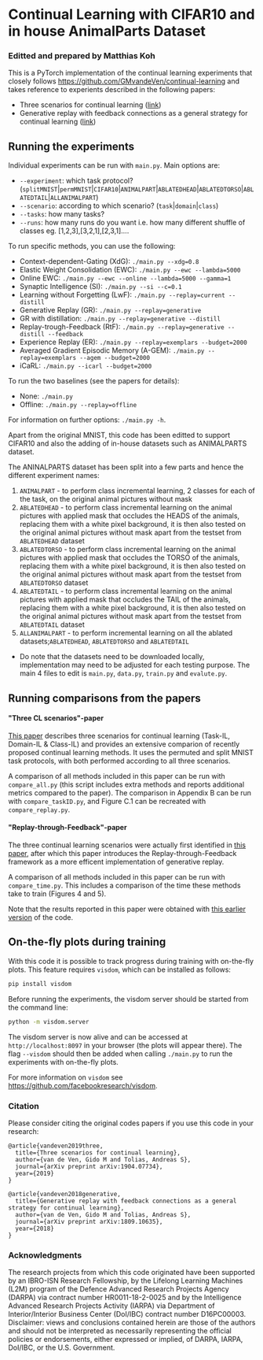 # Continual Learning with CIFAR10 and in house AnimalParts Dataset
### Editted and prepared by Matthias Koh

This is a PyTorch implementation of the continual learning experiments that closely follows https://github.com/GMvandeVen/continual-learning 
and takes reference to experients described in the following papers:
* Three scenarios for continual learning ([link](https://arxiv.org/abs/1904.07734))
* Generative replay with feedback connections as a general strategy 
for continual learning ([link](https://arxiv.org/abs/1809.10635))

## Running the experiments
Individual experiments can be run with `main.py`. Main options are:
- `--experiment`: which task protocol? (`splitMNIST`|`permMNIST`|`CIFAR10`|`ANIMALPART`|`ABLATEDHEAD`|`ABLATEDTORSO`|`ABLATEDTAIL`|`ALLANIMALPART`)
- `--scenario`: according to which scenario? (`task`|`domain`|`class`)
- `--tasks`: how many tasks?
- `--runs`: how many runs do you want i.e. how many different shuffle of classes eg. [1,2,3],[3,2,1],[2,3,1]....

To run specific methods, you can use the following:
- Context-dependent-Gating (XdG): `./main.py --xdg=0.8`
- Elastic Weight Consolidation (EWC): `./main.py --ewc --lambda=5000`
- Online EWC:  `./main.py --ewc --online --lambda=5000 --gamma=1`
- Synaptic Intelligence (SI): `./main.py --si --c=0.1`
- Learning without Forgetting (LwF): `./main.py --replay=current --distill`
- Generative Replay (GR): `./main.py --replay=generative`
- GR with distillation: `./main.py --replay=generative --distill`
- Replay-trough-Feedback (RtF): `./main.py --replay=generative --distill --feedback`
- Experience Replay (ER): `./main.py --replay=exemplars --budget=2000`
- Averaged Gradient Episodic Memory (A-GEM): `./main.py --replay=exemplars --agem --budget=2000`
- iCaRL: `./main.py --icarl --budget=2000`

To run the two baselines (see the papers for details):
- None: `./main.py`
- Offline: `./main.py --replay=offline`

For information on further options: `./main.py -h`.

Apart from the original MNIST, this code has been editted to support CIFAR10 and also the adding of in-house datasets such as ANIMALPARTS dataset.

The ANINALPARTS dataset has been split into a few parts and hence the different experiment names:
1. `ANIMALPART` - to perform class incremental learning, 2 classes for each of the task, on the original animal pictures without mask
2. `ABLATEDHEAD` - to perform class incremental learning on the animal pictures with applied mask that occludes the HEADS of the animals, replacing them with a white pixel background, it is then also tested on the original animal pictures without mask apart from the testset from `ABLATEDHEAD` dataset
3. `ABLATEDTORSO` - to perform class incremental learning on the animal pictures with applied mask that occludes the TORSO of the animals, replacing them with a white pixel background, it is then also tested on the original animal pictures without mask apart from the testset from `ABLATEDTORSO` dataset
4. `ABLATEDTAIL` - to perform class incremental learning on the animal pictures with applied mask that occludes the TAIL of the animals, replacing them with a white pixel background, it is then also tested on the original animal pictures without mask apart from the testset from `ABLATEDTAIL` dataset
5. `ALLANIMALPART` - to perform incremental learning on all the ablated datasets;`ABLATEDHEAD`, `ABLATEDTORSO` and `ABLATEDTAIL`
* Do note that the datasets need to be downloaded locally, implementation may need to be adjusted for each testing purpose. The main 4 files to edit is `main.py`, `data.py`, `train.py` and `evalute.py`.

## Running comparisons from the papers
#### "Three CL scenarios"-paper
[This paper](https://arxiv.org/abs/1904.07734) describes three scenarios for continual learning (Task-IL, Domain-IL &
Class-IL) and provides an extensive comparion of recently proposed continual learning methods. It uses the permuted and
split MNIST task protocols, with both performed according to all three scenarios.

A comparison of all methods included in this paper can be run with `compare_all.py` (this script includes extra
methods and reports additional metrics compared to the paper). The comparison in Appendix B can be run with
`compare_taskID.py`, and Figure C.1 can be recreated with `compare_replay.py`.

#### "Replay-through-Feedback"-paper
The three continual learning scenarios were actually first identified in [this paper](https://arxiv.org/abs/1809.10635),
after which this paper introduces the Replay-through-Feedback framework as a more efficent implementation of generative
replay. 

A comparison of all methods included in this paper can be run with
`compare_time.py`. This includes a comparison of the time these methods take to train (Figures 4 and 5).

Note that the results reported in this paper were obtained with
[this earlier version](https://github.com/GMvandeVen/continual-learning/tree/9c0ca78f43c29594b376ca59516031fcdaa5d7ba)
of the code. 


## On-the-fly plots during training
With this code it is possible to track progress during training with on-the-fly plots. This feature requires `visdom`, 
which can be installed as follows:
```bash
pip install visdom
```
Before running the experiments, the visdom server should be started from the command line:
```bash
python -m visdom.server
```
The visdom server is now alive and can be accessed at `http://localhost:8097` in your browser (the plots will appear
there). The flag `--visdom` should then be added when calling `./main.py` to run the experiments with on-the-fly plots.

For more information on `visdom` see <https://github.com/facebookresearch/visdom>.


### Citation
Please consider citing the original codes papers if you use this code in your research:
```
@article{vandeven2019three,
  title={Three scenarios for continual learning},
  author={van de Ven, Gido M and Tolias, Andreas S},
  journal={arXiv preprint arXiv:1904.07734},
  year={2019}
}

@article{vandeven2018generative,
  title={Generative replay with feedback connections as a general strategy for continual learning},
  author={van de Ven, Gido M and Tolias, Andreas S},
  journal={arXiv preprint arXiv:1809.10635},
  year={2018}
}
```

### Acknowledgments
The research projects from which this code originated have been supported by an IBRO-ISN Research Fellowship, by the 
Lifelong Learning Machines (L2M) program of the Defence Advanced Research Projects Agency (DARPA) via contract number 
HR0011-18-2-0025 and by the Intelligence Advanced Research Projects Activity (IARPA) via Department of 
Interior/Interior Business Center (DoI/IBC) contract number D16PC00003. Disclaimer: views and conclusions 
contained herein are those of the authors and should not be interpreted as necessarily representing the official
policies or endorsements, either expressed or implied, of DARPA, IARPA, DoI/IBC, or the U.S. Government.
